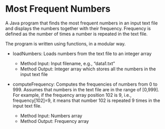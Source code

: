 # Most Frequent Numbers

A Java program that finds the most frequent numbers in an input text file and displays the numbers together with their frequency. Frequency is defined as the number of times a number is repeated in the text file.

The program is written using functions, in a modular way.

* loadNumbers: Loads numbers from the text file to an integer array
  * Method Input: Input filename, e.g., “data1.txt”
  * Method Output: Integer array which stores all the numbers in the input text file
  
* computeFrequency: Computes the frequencies of numbers from 0 to 999. Assumes that numbers in the text file are in the range of [0,999]. For example, if the frequency array position 102 is 9, i.e., frequency[102]=9, it means that number 102 is repeated 9 times in the input text file.
  * Method Input: Numbers array
  * Method Output: Frequency array
